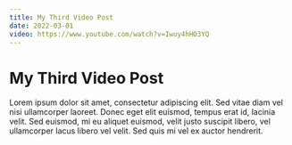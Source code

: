```yaml
---
title: My Third Video Post
date: 2022-03-01
video: https://www.youtube.com/watch?v=Iwuy4hHO3YQ
---
```


# My Third Video Post

Lorem ipsum dolor sit amet, consectetur adipiscing elit. Sed vitae diam vel nisi ullamcorper laoreet. Donec eget elit euismod, tempus erat id, lacinia velit. Sed euismod, mi eu aliquet euismod, velit justo suscipit libero, vel ullamcorper lacus libero vel velit. Sed quis mi vel ex auctor hendrerit.
